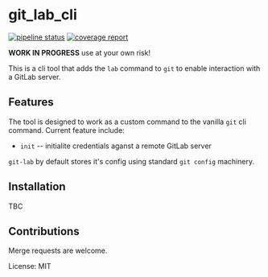 # git_lab_cli

[![pipeline status](https://gitlab.com/bradwood/git-lab-rust/badges/master/pipeline.svg)](https://gitlab.com/bradwood/git-lab-rust/-/commits/master)
[![coverage report](https://gitlab.com/bradwood/git-lab-rust/badges/master/coverage.svg)](https://gitlab.com/bradwood/git-lab-rust/-/commits/master)

__WORK IN PROGRESS__ use at your own risk!

This is a cli tool that adds the `lab` command to `git` to enable interaction with a GitLab server.

## Features

The tool is designed to work as a custom command to the vanilla `git` cli command. Current
feature include:
* `init` -- initialite credentials aganst a remote GitLab server

`git-lab` by default stores it's config using standard `git config` machinery.

## Installation

TBC

## Contributions

Merge requests are welcome.

License: MIT

